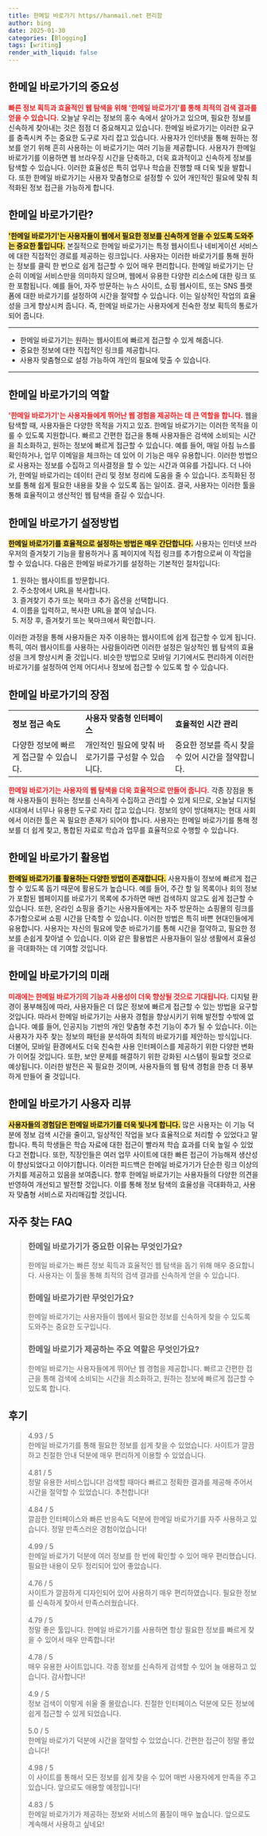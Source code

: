 ```yaml
---
title: 한메일 바로가기 https//hanmail.net 편리함
author: bing
date: 2025-01-30
categories: [Blogging]
tags: [writing]
render_with_liquid: false
---
```



<h2 id='한메일_바로가기의_중요성'>한메일 바로가기의 중요성</h2>

<p><b><span style="color: #ee2323;">빠른 정보 획득과 효율적인 웹 탐색을 위해 '한메일 바로가기'를 통해 최적의 검색 결과를 얻을 수 있습니다.</span></b> 오늘날 우리는 정보의 홍수 속에서 살아가고 있으며, 필요한 정보를 신속하게 찾아내는 것은 점점 더 중요해지고 있습니다. 한메일 바로가기는 이러한 요구를 충족시켜 주는 중요한 도구로 자리 잡고 있습니다. 사용자가 인터넷을 통해 원하는 정보를 얻기 위해 흔히 사용하는 이 바로가기는 여러 기능을 제공합니다. 사용자가 한메일 바로가기를 이용하면 웹 브라우징 시간을 단축하고, 더욱 효과적이고 신속하게 정보를 탐색할 수 있습니다. 이러한 효율성은 특히 업무나 학습을 진행할 때 더욱 빛을 발합니다. 또한 한메일 바로가기는 사용자 맞춤형으로 설정할 수 있어 개인적인 필요에 맞춰 최적화된 정보 접근을 가능하게 합니다.</p>

<h2 id='한메일_바로가기란'>한메일 바로가기란?</h2>

<p><b><span style="background-color: #ffe066;">'한메일 바로가기'는 사용자들이 웹에서 필요한 정보를 신속하게 얻을 수 있도록 도와주는 중요한 툴입니다.</span></b> 본질적으로 한메일 바로가기는 특정 웹사이트나 네비게이션 서비스에 대한 직접적인 경로를 제공하는 링크입니다. 사용자는 이러한 바로가기를 통해 원하는 정보를 클릭 한 번으로 쉽게 접근할 수 있어 매우 편리합니다. 한메일 바로가기는 단순히 이메일 서비스만을 의미하지 않으며, 웹에서 유용한 다양한 리소스에 대한 링크 또한 포함됩니다. 예를 들어, 자주 방문하는 뉴스 사이트, 쇼핑 웹사이트, 또는 SNS 플랫폼에 대한 바로가기를 설정하여 시간을 절약할 수 있습니다. 이는 일상적인 작업의 효율성을 크게 향상시켜 줍니다. 즉, 한메일 바로가는 사용자에게 친숙한 정보 획득의 통로가 되어 줍니다.</p>

<hr />

<ul>
    <li>한메일 바로가기는 원하는 웹사이트에 빠르게 접근할 수 있게 해줍니다.</li>
    <li>중요한 정보에 대한 직접적인 링크를 제공합니다.</li>
    <li>사용자 맞춤형으로 설정 가능하여 개인의 필요에 맞출 수 있습니다.</li>
</ul>

<hr />

<h2 id='한메일_바로가기의_역할'>한메일 바로가기의 역할</h2>

<p><b><span style="color: #ee2323;">'한메일 바로가기'는 사용자들에게 뛰어난 웹 경험을 제공하는 데 큰 역할을 합니다.</span></b> 웹을 탐색할 때, 사용자들은 다양한 목적을 가지고 있죠. 한메일 바로가기는 이러한 목적을 이룰 수 있도록 지원합니다. 빠르고 간편한 접근을 통해 사용자들은 검색에 소비되는 시간을 최소화하고, 원하는 정보에 빠르게 접근할 수 있습니다. 예를 들어, 매일 아침 뉴스를 확인하거나, 업무 이메일을 체크하는 데 있어 이 기능은 매우 유용합니다. 이러한 방법으로 사용자는 정보를 수집하고 의사결정을 할 수 있는 시간과 여유를 가집니다. 더 나아가, 한메일 바로가리는 데이터 관리 및 정보 정리에 도움을 줄 수 있습니다. 조직화된 정보를 통해 쉽게 필요한 내용을 찾을 수 있도록 돕는 일이죠. 결국, 사용자는 이러한 툴을 통해 효율적이고 생산적인 웹 탐색을 즐길 수 있습니다.</p>

<h2 id='한메일_바로가기_설정방법'>한메일 바로가기 설정방법</h2>

<p><b><span style="background-color: #ffe066;">한메일 바로가기를 효율적으로 설정하는 방법은 매우 간단합니다.</span></b> 사용자는 인터넷 브라우저의 즐겨찾기 기능을 활용하거나 홈 페이지에 직접 링크를 추가함으로써 이 작업을 할 수 있습니다. 다음은 한메일 바로가기를 설정하는 기본적인 절차입니다:</p>

<ol>
    <li>원하는 웹사이트를 방문합니다.</li>
    <li>주소창에서 URL을 복사합니다.</li>
    <li>즐겨찾기 추가 또는 북마크 추가 옵션을 선택합니다.</li>
    <li>이름을 입력하고, 복사한 URL을 붙여 넣습니다.</li>
    <li>저장 후, 즐겨찾기 또는 북마크에서 확인합니다.</li>
</ol>

<p>이러한 과정을 통해 사용자들은 자주 이용하는 웹사이트에 쉽게 접근할 수 있게 됩니다. 특히, 여러 웹사이트를 사용하는 사람들이라면 이러한 설정은 일상적인 웹 탐색의 효율성을 크게 향상시켜 줄 것입니다. 비슷한 방법으로 모바일 기기에서도 편리하게 이러한 바로가기를 설정하여 언제 어디서나 정보에 접근할 수 있도록 할 수 있습니다.</p>

<h2 id='한메일_바로가기의_장점'>한메일 바로가기의 장점</h2>

<table>
    <tr>
        <td><b>정보 접근 속도</b></td>
        <td><b>사용자 맞춤형 인터페이스</b></td>
        <td><b>효율적인 시간 관리</b></td>
    </tr>
    <tr>
        <td>다양한 정보에 빠르게 접근할 수 있습니다.</td>
        <td>개인적인 필요에 맞춰 바로가기를 구성할 수 있습니다.</td>
        <td>중요한 정보를 즉시 찾을 수 있어 시간을 절약합니다.</td>
    </tr>
</table>

<p><b><span style="color: #ee2323;">한메일 바로가기는 사용자의 웹 탐색을 더욱 효율적으로 만들어 줍니다.</span></b> 각종 장점을 통해 사용자들이 원하는 정보를 신속하게 수집하고 관리할 수 있게 되므로, 오늘날 디지털 시대에서 너무나 유용한 도구로 자리 잡고 있습니다. 정보의 양이 방대해지는 현대 사회에서 이러한 툴은 꼭 필요한 존재가 되어야 합니다. 사용자는 한메일 바로가기를 통해 정보를 더 쉽게 찾고, 통합된 자료로 학습과 업무를 효율적으로 수행할 수 있습니다.</p>

<h2 id='한메일_바로가기_활용법'>한메일 바로가기 활용법</h2>

<p><b><span style="background-color: #ffe066;">한메일 바로가기를 활용하는 다양한 방법이 존재합니다.</span></b> 사용자들이 정보에 빠르게 접근할 수 있도록 돕기 때문에 활용도가 높습니다. 예를 들어, 주간 할 일 목록이나 회의 정보가 포함된 웹페이지를 바로가기 목록에 추가하면 매번 검색하지 않고도 쉽게 접근할 수 있습니다. 또한, 온라인 쇼핑을 즐기는 사용자들에게는 자주 방문하는 쇼핑몰의 링크를 추가함으로써 쇼핑 시간을 단축할 수 있습니다. 이러한 방법은 특히 바쁜 현대인들에게 유용합니다. 사용자는 자신의 필요에 맞춘 바로가기를 통해 시간을 절약하고, 필요한 정보를 손쉽게 찾아낼 수 있습니다. 이와 같은 활용법은 사용자들이 일상 생활에서 효율성을 극대화하는 데 기여할 것입니다.</p>

<h2 id='한메일_바로가기의_미래'>한메일 바로가기의 미래</h2>

<p><b><span style="color: #ee2323;">미래에는 한메일 바로가기의 기능과 사용성이 더욱 향상될 것으로 기대됩니다.</span></b> 디지털 환경이 풍부해짐에 따라, 사용자들은 더 많은 정보에 빠르게 접근할 수 있는 방법을 요구할 것입니다. 따라서 한메일 바로가기는 사용자 경험을 향상시키기 위해 발전할 수밖에 없습니다. 예를 들어, 인공지능 기반의 개인 맞춤형 추천 기능이 추가 될 수 있습니다. 이는 사용자가 자주 찾는 정보의 패턴을 분석하여 최적의 바로가기를 제안하는 방식입니다. 더불어, 모바일 환경에서도 더욱 친숙한 사용 인터페이스를 제공하기 위한 다양한 변화가 이어질 것입니다. 또한, 보안 문제를 해결하기 위한 강화된 시스템이 필요할 것으로 예상됩니다. 이러한 발전은 꼭 필요한 것이며, 사용자들의 웹 탐색 경험을 한층 더 풍부하게 만들어 줄 것입니다.</p>

<h2 id='한메일_바로가기_사용자_리뷰'>한메일 바로가기 사용자 리뷰</h2>

<p><b><span style="background-color: #ffe066;">사용자들의 경험담은 한메일 바로가기를 더욱 빛나게 합니다.</span></b> 많은 사용자는 이 기능 덕분에 정보 검색 시간을 줄이고, 일상적인 작업을 보다 효율적으로 처리할 수 있었다고 말합니다. 특히 학생들은 학습 자료에 대한 접근이 빨라져 학습 효과를 더욱 높일 수 있었다고 전합니다. 또한, 직장인들은 여러 업무 사이트에 대한 빠른 접근이 가능해져 생산성이 향상되었다고 이야기합니다. 이러한 피드백은 한메일 바로가기가 단순한 링크 이상의 가치를 제공하고 있음을 보여줍니다. 향후 한메일 바로가기는 사용자들의 다양한 의견을 반영하여 개선되고 발전할 것입니다. 이를 통해 정보 탐색의 효율성을 극대화하고, 사용자 맞춤형 서비스로 자리매김할 것입니다.</p>


<h2 id='자주_찾는_FAQ'>자주 찾는 FAQ</h2>
<div itemscope="" itemtype="https://schema.org/FAQPage"> 
<blockquote> 
<div itemscope="" itemprop="mainEntity" itemtype="https://schema.org/Question"> 
<h3 itemprop="name">한메일 바로가기가 중요한 이유는 무엇인가요?</h3> 
<div itemscope="" itemprop="acceptedAnswer" itemtype="https://schema.org/Answer"> 
<span itemprop="text"> 
<p>한메일 바로가는 빠른 정보 획득과 효율적인 웹 탐색을 돕기 위해 매우 중요합니다. 사용자는 이 툴을 통해 최적의 검색 결과를 신속하게 얻을 수 있습니다.</p> 
</span> 
</div> 
</div> 

<div itemscope="" itemprop="mainEntity" itemtype="https://schema.org/Question"> 
<h3 itemprop="name">한메일 바로가기란 무엇인가요?</h3> 
<div itemscope="" itemprop="acceptedAnswer" itemtype="https://schema.org/Answer"> 
<span itemprop="text"> 
<p>한메일 바로가기는 사용자들이 웹에서 필요한 정보를 신속하게 찾을 수 있도록 도와주는 중요한 도구입니다.</p> 
</span> 
</div> 
</div> 

<div itemscope="" itemprop="mainEntity" itemtype="https://schema.org/Question"> 
<h3 itemprop="name">한메일 바로기가 제공하는 주요 역할은 무엇인가요?</h3> 
<div itemscope="" itemprop="acceptedAnswer" itemtype="https://schema.org/Answer"> 
<span itemprop="text"> 
<p>한메일 바로가는 사용자들에게 뛰어난 웹 경험을 제공합니다. 빠르고 간편한 접근을 통해 검색에 소비되는 시간을 최소화하고, 원하는 정보에 빠르게 접근할 수 있도록 합니다.</p> 
</span> 
</div> 
</div> 

</blockquote> 
</div>
<h2 id='후기'>후기</h2>
<div itemscope itemtype="https://schema.org/Product">
  <blockquote>
  <div itemprop="review" itemscope itemtype="https://schema.org/Review">
      <div itemprop="reviewRating" itemscope itemtype="https://schema.org/Rating"> <span itemprop="ratingValue">4.93</span> / <span itemprop="bestRating">5</span> </div>
      <span itemprop="reviewBody">한메일 바로가기를 통해 필요한 정보를 쉽게 찾을 수 있었습니다. 사이트가 깔끔하고 친절한 안내 덕분에 매우 편리하게 이용할 수 있었습니다.</span>
  </div>
  <br>
  <div itemprop="review" itemscope itemtype="https://schema.org/Review">
      <div itemprop="reviewRating" itemscope itemtype="https://schema.org/Rating"> <span itemprop="ratingValue">4.81</span> / <span itemprop="bestRating">5</span> </div>
      <span itemprop="reviewBody">정말 유용한 서비스입니다! 검색할 때마다 빠르고 정확한 결과를 제공해 주어서 시간을 절약할 수 있었습니다. 추천합니다!</span>
  </div>
  <br>
  <div itemprop="review" itemscope itemtype="https://schema.org/Review">
      <div itemprop="reviewRating" itemscope itemtype="https://schema.org/Rating"> <span itemprop="ratingValue">4.84</span> / <span itemprop="bestRating">5</span> </div>
      <span itemprop="reviewBody">깔끔한 인터페이스와 빠른 반응속도 덕분에 한메일 바로가기를 자주 사용하고 있습니다. 정말 만족스러운 경험이었습니다!</span>
  </div>
  <br>
  <div itemprop="review" itemscope itemtype="https://schema.org/Review">
      <div itemprop="reviewRating" itemscope itemtype="https://schema.org/Rating"> <span itemprop="ratingValue">4.99</span> / <span itemprop="bestRating">5</span> </div>
      <span itemprop="reviewBody">한메일 바로가기 덕분에 여러 정보를 한 번에 확인할 수 있어 매우 편리했습니다. 필요한 내용이 모두 정리되어 있어 좋았습니다.</span>
  </div>
  <br>
  <div itemprop="review" itemscope itemtype="https://schema.org/Review">
      <div itemprop="reviewRating" itemscope itemtype="https://schema.org/Rating"> <span itemprop="ratingValue">4.76</span> / <span itemprop="bestRating">5</span> </div>
      <span itemprop="reviewBody">사이트가 깔끔하게 디자인되어 있어 사용하기 매우 편리하였습니다. 필요한 정보를 신속하게 찾아서 만족스러웠습니다.</span>
  </div>
  <br>
  <div itemprop="review" itemscope itemtype="https://schema.org/Review">
      <div itemprop="reviewRating" itemscope itemtype="https://schema.org/Rating"> <span itemprop="ratingValue">4.79</span> / <span itemprop="bestRating">5</span> </div>
      <span itemprop="reviewBody">정말 좋은 툴입니다. 한메일 바로가기를 사용하면 항상 필요한 정보를 빠르게 찾을 수 있어서 매우 만족합니다!</span>
  </div>
  <br>
  <div itemprop="review" itemscope itemtype="https://schema.org/Review">
      <div itemprop="reviewRating" itemscope itemtype="https://schema.org/Rating"> <span itemprop="ratingValue">4.78</span> / <span itemprop="bestRating">5</span> </div>
      <span itemprop="reviewBody">매우 유용한 사이트입니다. 각종 정보를 신속하게 검색할 수 있어 늘 애용하고 있습니다. 감사합니다!</span>
  </div>
  <br>
  <div itemprop="review" itemscope itemtype="https://schema.org/Review">
      <div itemprop="reviewRating" itemscope itemtype="https://schema.org/Rating"> <span itemprop="ratingValue">4.9</span> / <span itemprop="bestRating">5</span> </div>
      <span itemprop="reviewBody">정보 검색이 이렇게 쉬울 줄 몰랐습니다. 친절한 인터페이스 덕분에 모든 정보에 쉽게 접근할 수 있게 되었습니다.</span>
  </div>
  <br>
  <div itemprop="review" itemscope itemtype="https://schema.org/Review">
      <div itemprop="reviewRating" itemscope itemtype="https://schema.org/Rating"> <span itemprop="ratingValue">5.0</span> / <span itemprop="bestRating">5</span> </div>
      <span itemprop="reviewBody">한메일 바로가기 덕분에 시간을 절약할 수 있었습니다. 간편한 접근이 정말 좋았습니다!</span>
  </div>
  <br>
  <div itemprop="review" itemscope itemtype="https://schema.org/Review">
      <div itemprop="reviewRating" itemscope itemtype="https://schema.org/Rating"> <span itemprop="ratingValue">4.98</span> / <span itemprop="bestRating">5</span> </div>
      <span itemprop="reviewBody">이 사이트를 통해서 모든 정보를 쉽게 찾을 수 있어 매번 사용자에게 만족을 주고 있습니다. 앞으로도 애용할 예정입니다!</span>
  </div>
  <br>
  <div itemprop="review" itemscope itemtype="https://schema.org/Review">
      <div itemprop="reviewRating" itemscope itemtype="https://schema.org/Rating"> <span itemprop="ratingValue">4.83</span> / <span itemprop="bestRating">5</span> </div>
      <span itemprop="reviewBody">한메일 바로가기가 제공하는 정보와 서비스의 품질이 매우 높습니다. 앞으로도 계속해서 사용하고 싶네요!</span>
  </div>
  </blockquote>
</div>
